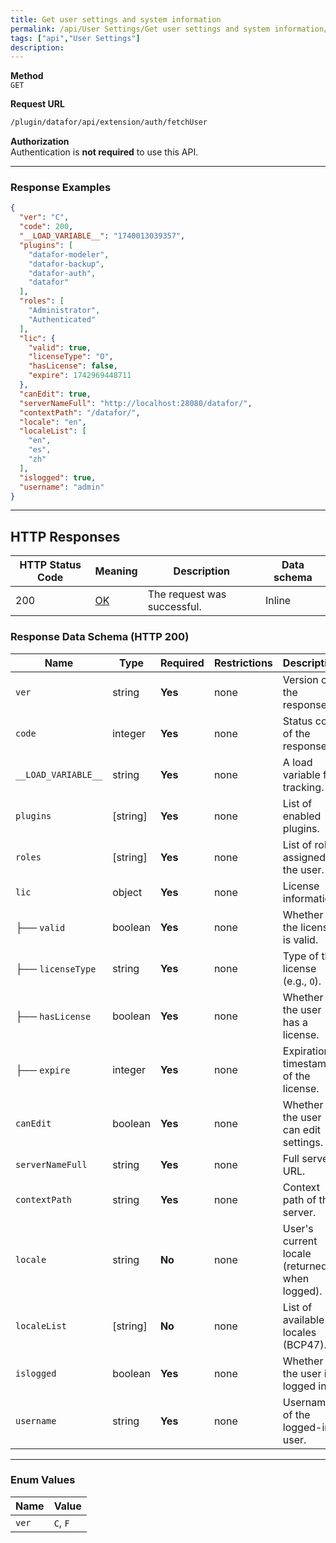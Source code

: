 ```yaml
---
title: Get user settings and system information
permalink: /api/User Settings/Get user settings and system information/
tags: ["api","User Settings"]
description: 
---
```


**Method**  
`GET`

**Request URL**
```html
/plugin/datafor/api/extension/auth/fetchUser
```

**Authorization**  
Authentication is **not required** to use this API.

---

### **Response Examples**

```json
{
  "ver": "C",
  "code": 200,
  "__LOAD_VARIABLE__": "1740013039357",
  "plugins": [
    "datafor-modeler",
    "datafor-backup",
    "datafor-auth",
    "datafor"
  ],
  "roles": [
    "Administrator",
    "Authenticated"
  ],
  "lic": {
    "valid": true,
    "licenseType": "O",
    "hasLicense": false,
    "expire": 1742969448711
  },
  "canEdit": true,
  "serverNameFull": "http://localhost:28080/datafor/",
  "contextPath": "/datafor/",
  "locale": "en",
  "localeList": [
    "en",
    "es",
    "zh"
  ],
  "islogged": true,
  "username": "admin"
}
```

---

## **HTTP Responses**

| HTTP Status Code | Meaning                                                                 | Description        | Data schema |
|------------------|-------------------------------------------------------------------------|--------------------|-------------|
| 200              | [OK](https://tools.ietf.org/html/rfc7231#section-6.3.1)                  | The request was successful. | Inline      |

### **Response Data Schema (HTTP 200)**

| Name                  | Type      | Required | Restrictions | Description           |
|-----------------------|-----------|----------|--------------|-----------------------|
| `ver`                 | string    | **Yes**  | none         | Version of the response. |
| `code`                | integer   | **Yes**  | none         | Status code of the response. |
| `__LOAD_VARIABLE__`   | string    | **Yes**  | none         | A load variable for tracking. |
| `plugins`             | [string]  | **Yes**  | none         | List of enabled plugins. |
| `roles`               | [string]  | **Yes**  | none         | List of roles assigned to the user. |
| `lic`                 | object    | **Yes**  | none         | License information. |
| ├── `valid`           | boolean   | **Yes**  | none         | Whether the license is valid. |
| ├── `licenseType`     | string    | **Yes**  | none         | Type of the license (e.g., `O`). |
| ├── `hasLicense`      | boolean   | **Yes**  | none         | Whether the user has a license. |
| ├── `expire`          | integer   | **Yes**  | none         | Expiration timestamp of the license. |
| `canEdit`             | boolean   | **Yes**  | none         | Whether the user can edit settings. |
| `serverNameFull`      | string    | **Yes**  | none         | Full server URL. |
| `contextPath`         | string    | **Yes**  | none         | Context path of the server. |
| `locale`              | string    | **No**   | none         | User's current locale (returned when logged). |
| `localeList`          | [string]  | **No**   | none         | List of available locales (BCP47). |
| `islogged`            | boolean   | **Yes**  | none         | Whether the user is logged in. |
| `username`            | string    | **Yes**  | none         | Username of the logged-in user. |

---

### **Enum Values**

| Name | Value  |
|------|--------|
| `ver`| `C`, `F` |
